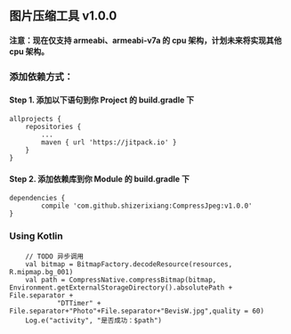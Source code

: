 ## 图片压缩工具 v1.0.0
#### 注意：现在仅支持 armeabi、armeabi-v7a 的 cpu 架构，计划未来将实现其他 cpu 架构。

### 添加依赖方式：
#### Step 1. 添加以下语句到你 Project 的 build.gradle 下
```
allprojects {
    repositories {
        ...
        maven { url 'https://jitpack.io' }
    }
}
```
#### Step 2. 添加依赖库到你 Module 的 build.gradle 下
```
dependencies {
        compile 'com.github.shizerixiang:CompressJpeg:v1.0.0'
}
```
### Using Kotlin
```
    // TODO 异步调用
    val bitmap = BitmapFactory.decodeResource(resources, R.mipmap.bg_001)
    val path = CompressNative.compressBitmap(bitmap, Environment.getExternalStorageDirectory().absolutePath + File.separator +
            "DTTimer" + File.separator+"Photo"+File.separator+"BevisW.jpg",quality = 60)
    Log.e("activity", "是否成功：$path")
```